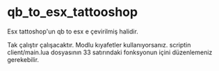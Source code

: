 # qb_to_esx_tattooshop
Esx tattoshop'un qb to esx e çevirilmiş halidir. 
 
 
Tak çalıştır çalışacaktır. Modlu kıyafetler kullanıyorsanız. scriptin client/main.lua dosyasının 33 satırındaki fonksyonun içini düzenlemeniz gerekebilir.
